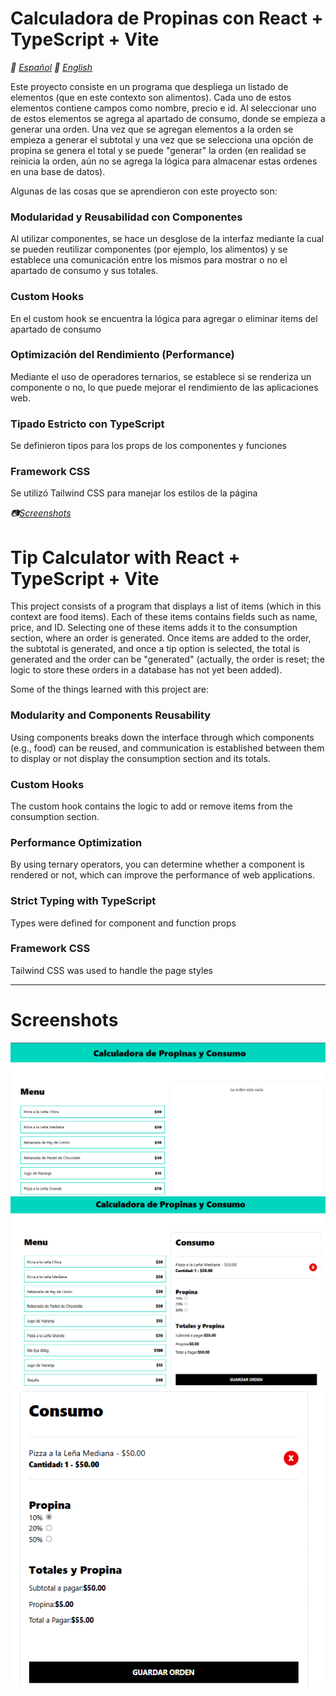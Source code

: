 ### <a id="inicio" />
# Calculadora de Propinas con React + TypeScript + Vite
*📓 [Español](#inicio)*
*📓 [English](#start)*

Este proyecto consiste en un programa que despliega un listado de elementos (que en este contexto son alimentos). Cada uno de estos elementos contiene campos como nombre, precio e id. Al seleccionar uno de estos elementos se agrega al apartado de consumo, donde se empieza a generar una orden. Una vez que se agregan elementos a la orden se empieza a generar el subtotal y una vez que se selecciona una opción de propina se genera el total y se puede "generar" la orden (en realidad se reinicia la orden, aún no se agrega la lógica para almacenar estas ordenes en una base de datos). 

Algunas de las cosas que se aprendieron con este proyecto son:

### <a /> Modularidad y Reusabilidad con Componentes
Al utilizar componentes, se hace un desglose de la interfaz mediante la cual se pueden reutilizar componentes (por ejemplo, los alimentos) y se establece una comunicación entre los mismos para mostrar o no el apartado de consumo y sus totales.

### <a /> Custom Hooks
En el custom hook se encuentra la lógica para agregar o eliminar items del apartado de consumo

### <a /> Optimización del Rendimiento (Performance)
Mediante el uso de operadores ternarios, se establece si se renderiza un componente o no, lo que puede mejorar el rendimiento de las aplicaciones web.

### <a /> Tipado Estricto con TypeScript
Se definieron tipos para los props de los componentes y funciones

### <a /> Framework CSS
Se utilizó Tailwind CSS para manejar los estilos de la página

*📷[Screenshots](#screenshots)*

# Tip Calculator with React + TypeScript + Vite

This project consists of a program that displays a list of items (which in this context are food items). Each of these items contains fields such as name, price, and ID. Selecting one of these items adds it to the consumption section, where an order is generated. Once items are added to the order, the subtotal is generated, and once a tip option is selected, the total is generated and the order can be "generated" (actually, the order is reset; the logic to store these orders in a database has not yet been added).

Some of the things learned with this project are:

### <a /> Modularity and Components Reusability
Using components breaks down the interface through which components (e.g., food) can be reused, and communication is established between them to display or not display the consumption section and its totals.

### <a /> Custom Hooks
The custom hook contains the logic to add or remove items from the consumption section.

### <a /> Performance Optimization
By using ternary operators, you can determine whether a component is rendered or not, which can improve the performance of web applications.

### <a  /> Strict Typing with TypeScript
Types were defined for component and function props

### <a  /> Framework CSS
Tailwind CSS was used to handle the page styles

---
### <a id="screenshots" /> 
# Screenshots
![Interfaz Inicial](https://github.com/ReploidGI0/calc_propinas/blob/main/images/interfaz_propina1.PNG "Interfaz Inicial")
![Interfaz Con Producto Agregado](https://github.com/ReploidGI0/calc_propinas/blob/main/images/interfaz_propina2.PNG "Interfaz Con Producto Agregado")
![Interfaz Con Totales](https://github.com/ReploidGI0/calc_propinas/blob/main/images/propina_3.PNG "Interfaz Con Totales")



